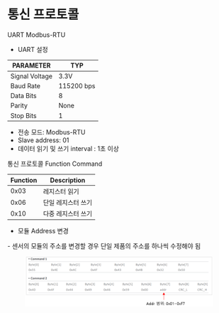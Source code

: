 # 통신 프로토콜

UART Modbus-RTU



* UART 설정

| PARAMETER      | TYP        |
| -------------- | ---------- |
| Signal Voltage | 3.3V       |
| Baud Rate      | 115200 bps |
| Data Bits      | 8          |
| Parity         | None       |
| Stop Bits      | 1          |



* 전송 모드:  Modbus-RTU
* Slave address: 01
* 데이터 읽기 및 쓰기 interval : 1초 이상

통신 프로토콜 Function Command

| Function | Description |
| -------- | ----------- |
| 0x03     |  레지스터 읽기    |
| 0x06     | 단일 레지스터 쓰기  |
| 0x10     | 다중  레지스터 쓰기 |

&#x20;

* 모듈 Address 변경

\- 센서의 모듈의 주소를 변경할 경우 단일 제품의 주소를 하나씩 수정해야 됨

<figure><img src="../../../../.gitbook/assets/DGM10_interface_address.PNG" alt=""><figcaption></figcaption></figure>























